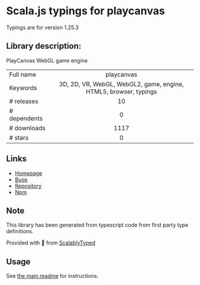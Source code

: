 
# Scala.js typings for playcanvas

Typings are for version 1.25.3

## Library description:
PlayCanvas WebGL game engine

|                    |                 |
| ------------------ | :-------------: |
| Full name          | playcanvas |
| Keywords           | 3D, 2D, VR, WebGL, WebGL2, game, engine, HTML5, browser, typings |
| # releases         | 10 |
| # dependents       | 0 |
| # downloads        | 1117 |
| # stars            | 0 |

## Links
- [Homepage](https://playcanvas.com)
- [Bugs](https://github.com/playcanvas/engine/issues)
- [Repository](https://github.com/playcanvas/engine)
- [Npm](https://www.npmjs.com/package/playcanvas)
    


## Note
This library has been generated from typescript code from first party type definitions.

Provided with :purple_heart: from [ScalablyTyped](https://github.com/oyvindberg/ScalablyTyped)

## Usage
See [the main readme](../../readme.md) for instructions.


